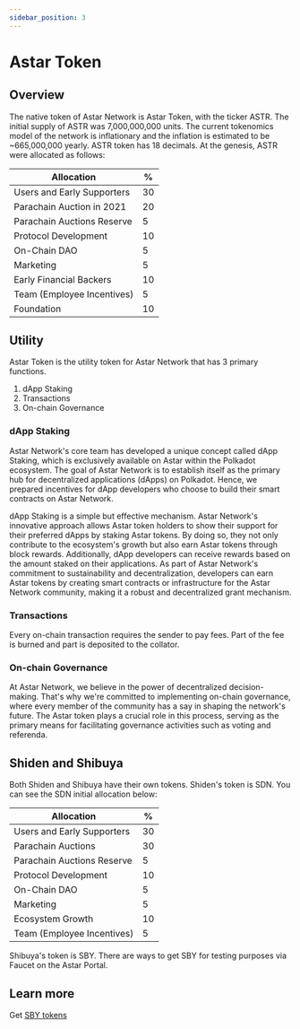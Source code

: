 ```yaml
---
sidebar_position: 3
---
```


# Astar Token

## Overview

The native token of Astar Network is Astar Token, with the ticker ASTR. The initial supply of ASTR was 7,000,000,000 units.  The current tokenomics model of the network is inflationary and the inflation is estimated to be ~665,000,000 yearly.
ASTR token has 18 decimals.
At the genesis, ASTR were allocated as follows:

| Allocation                                    | %  |
| --------------------------------------------- | -- |
| Users and Early Supporters                    | 30 |
| Parachain Auction in 2021                     | 20 |
| Parachain Auctions Reserve                    | 5  |
| Protocol Development                          | 10 |
| On-Chain DAO                                  | 5  |
| Marketing                                     | 5  |
| Early Financial Backers                       | 10 |
| Team (Employee Incentives) | 5  |
| Foundation                                    | 10 |

## Utility

Astar Token is the utility token for Astar Network that has 3 primary functions.

1. dApp Staking
2. Transactions
3. On-chain Governance

### dApp Staking

Astar Network's core team has developed a unique concept called dApp Staking, which is exclusively available on Astar within the Polkadot ecosystem. The goal of Astar Network is to establish itself as the primary hub for decentralized applications (dApps) on Polkadot. Hence, we prepared incentives for dApp developers who choose to build their smart contracts on Astar Network.

dApp Staking is a simple but effective mechanism. Astar Network's innovative approach allows Astar token holders to show their support for their preferred dApps by staking Astar tokens. By doing so, they not only contribute to the ecosystem's growth but also earn Astar tokens through block rewards. Additionally, dApp developers can receive rewards based on the amount staked on their applications. As part of Astar Network's commitment to sustainability and decentralization, developers can earn Astar tokens by creating smart contracts or infrastructure for the Astar Network community, making it a robust and decentralized grant mechanism.

### Transactions

Every on-chain transaction requires the sender to pay fees. Part of the fee is burned and part is deposited to the collator.

### On-chain Governance

At Astar Network, we believe in the power of decentralized decision-making. That's why we're committed to implementing on-chain governance, where every member of the community has a say in shaping the network's future. The Astar token plays a crucial role in this process, serving as the primary means for facilitating governance activities such as voting and referenda.

## Shiden and Shibuya

Both Shiden and Shibuya have their own tokens.
Shiden's token is SDN.
You can see the SDN initial allocation below:

| Allocation                                    | %  |
| --------------------------------------------- | -- |
| Users and Early Supporters                    | 30 |
| Parachain Auctions                            | 30 |
| Parachain Auctions Reserve                    | 5  |
| Protocol Development                          | 10 |
| On-Chain DAO                                  | 5  |
| Marketing                                     | 5  |
| Ecosystem Growth                              | 10 |
| Team (Employee Incentives) | 5  |

Shibuya's token is SBY.
There are ways to get SBY for testing purposes via Faucet on the Astar Portal.

## Learn more

Get [SBY tokens](/docs/build/environment/faucet.md)
